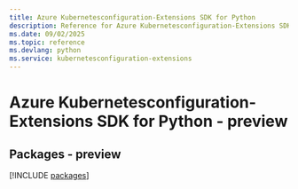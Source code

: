 ```yaml
---
title: Azure Kubernetesconfiguration-Extensions SDK for Python
description: Reference for Azure Kubernetesconfiguration-Extensions SDK for Python
ms.date: 09/02/2025
ms.topic: reference
ms.devlang: python
ms.service: kubernetesconfiguration-extensions
---
```

# Azure Kubernetesconfiguration-Extensions SDK for Python - preview
## Packages - preview
[!INCLUDE [packages](kubernetesconfiguration-extensions-index.md)]